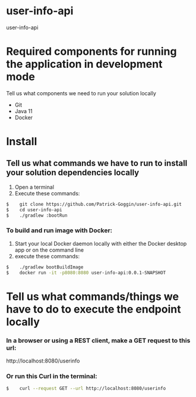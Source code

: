# user-info-api
user-info-api

# Required components for running the application in development mode
Tell us what components we need to run your solution locally
- Git
- Java 11
- Docker

# Install
## Tell us what commands we have to run to install your solution dependencies locally
1. Open a terminal
2. Execute these commands:
```bash
$    git clone https://github.com/Patrick-Goggin/user-info-api.git
$    cd user-info-api
$    ./gradlew :bootRun
```

### To build and run image with Docker:
1. Start your local Docker daemon locally with either the Docker desktop app or on the command line
2. execute these commands:
```bash
$    ./gradlew bootBuildImage
$    docker run -it -p8080:8080 user-info-api:0.0.1-SNAPSHOT
```

# Tell us what commands/things we have to do to execute the endpoint locally
### In a browser or using a REST client, make a GET request to this url:
http://localhost:8080/userinfo

### Or run this Curl in the terminal:
```bash
$    curl --request GET --url http://localhost:8080/userinfo
```

